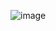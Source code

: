 ![image](https://user-images.githubusercontent.com/85746819/217756175-7bc3b0a8-0b46-4520-bb39-521b56a4c0ac.png)
